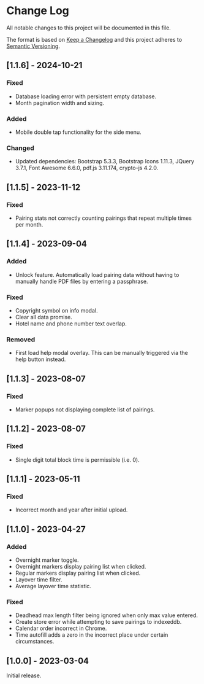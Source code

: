 
# Change Log
All notable changes to this project will be documented in this file.
 
The format is based on [Keep a Changelog](http://keepachangelog.com/)
and this project adheres to [Semantic Versioning](http://semver.org/).

## [1.1.6] - 2024-10-21

### Fixed

- Database loading error with persistent empty database.
- Month pagination width and sizing.

### Added

- Mobile double tap functionality for the side menu.

### Changed
- Updated dependencies: Bootstrap 5.3.3, Bootstrap Icons 1.11.3, JQuery 3.7.1, Font Awesome 6.6.0, pdf.js 3.11.174, crypto-js 4.2.0.

## [1.1.5] - 2023-11-12

### Fixed

- Pairing stats not correctly counting pairings that repeat multiple times per month.

## [1.1.4] - 2023-09-04

### Added

- Unlock feature. Automatically load pairing data without having to manually handle PDF files by entering a passphrase.

### Fixed

- Copyright symbol on info modal.
- Clear all data promise.
- Hotel name and phone number text overlap.

### Removed

- First load help modal overlay. This can be manually triggered via the help button instead.

## [1.1.3] - 2023-08-07

### Fixed

- Marker popups not displaying complete list of pairings.

## [1.1.2] - 2023-08-07

### Fixed

- Single digit total block time is permissible (i.e. 0).

## [1.1.1] - 2023-05-11

### Fixed

- Incorrect month and year after initial upload.

## [1.1.0] - 2023-04-27

### Added

- Overnight marker toggle.
- Overnight markers display pairing list when clicked.
- Regular markers display pairing list when clicked.
- Layover time filter.
- Average layover time statistic.

### Fixed

- Deadhead max length filter being ignored when only max value entered.
- Create store error while attempting to save pairings to indexeddb.
- Calendar order incorrect in Chrome.
- Time autofill adds a zero in the incorrect place under certain circumstances.


## [1.0.0] - 2023-03-04

Initial release.
